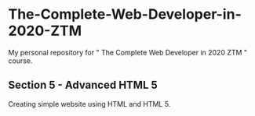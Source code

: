 # The-Complete-Web-Developer-in-2020-ZTM
My personal repository for " The Complete Web Developer in 2020 ZTM " course.
## Section 5 - Advanced HTML 5
Creating simple website using HTML and HTML 5.
